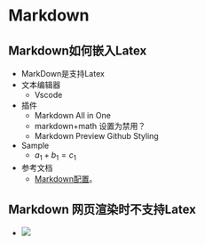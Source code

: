 # Markdown

## Markdown如何嵌入Latex

- MarkDown是支持Latex
- 文本编辑器
  - Vscode
- 插件
  - Markdown All in One
  - markdown+math 设置为禁用？
  - Markdown Preview Github Styling
- Sample
  - $a_{1} + b_{1} = c_{1}$
- 参考文档
  - [Markdown配置](https://zhuanlan.zhihu.com/p/56943330)。

## Markdown 网页渲染时不支持Latex

- <img src="http://latex.codecogs.com/gif.latex?\frac{\partial J}{\partial \theta_k^{(j)}}=\sum_{i:r(i,j)=1}{\big((\theta^{(j)})^Tx^{(i)}-y^{(i,j)}\big)x_k^{(i)}}+\lambda \theta_k^{(j)}" />

